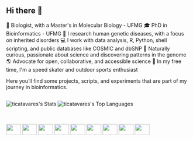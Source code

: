## Hi there 👋

🔬 Biologist, with a Master's in Molecular Biology - UFMG
🎓 PhD in Bioinformatics - UFMG
🧬 I research human genetic diseases, with a focus on inherited disorders
💻 I work with data analysis, R, Python, shell scripting, and public databases like COSMIC and dbSNP
🧠 Naturally curious, passionate about science and discovering patterns in the genome
🌎 Advocate for open, collaborative, and accessible science
👟 In my free time, I'm a speed skater and outdoor sports enthusiast

Here you’ll find some projects, scripts, and experiments that are part of my journey in bioinformatics.
##
![ticatavares's Stats](https://github-readme-stats.vercel.app/api?username=ticatavares&theme=onedark&show_icons=true&hide_border=false&count_private=true)
![ticatavares's Top Languages](https://github-readme-stats.vercel.app/api/top-langs/?username=ticatavares&theme=onedark&show_icons=true&hide_border=false&layout=compact)
##
<div style="display: inline_block"><br>

<img align="center" height="30" width="40" src="https://cdn.jsdelivr.net/gh/devicons/devicon@latest/icons/linux/linux-original.svg" />
<img align="center" height="30" width="40" src="https://cdn.jsdelivr.net/gh/devicons/devicon@latest/icons/python/python-original.svg" />
<img align="center" height="30" width="40" src="https://cdn.jsdelivr.net/gh/devicons/devicon@latest/icons/r/r-original.svg" />
<img align="center" height="30" width="40" src="https://cdn.jsdelivr.net/gh/devicons/devicon@latest/icons/jupyter/jupyter-original-wordmark.svg" />
<img align="center" height="30" width="40" src="https://cdn.jsdelivr.net/gh/devicons/devicon@latest/icons/pandas/pandas-original.svg" />
<img align="center" height="30" width="40" src="https://cdn.jsdelivr.net/gh/devicons/devicon@latest/icons/anaconda/anaconda-original.svg" />
<img align="center" height="30" width="40" src="https://cdn.jsdelivr.net/gh/devicons/devicon@latest/icons/awk/awk-original-wordmark.svg" />  
<img align="center" height="30" width="40" src="https://cdn.jsdelivr.net/gh/devicons/devicon@latest/icons/inkscape/inkscape-original.svg" />
<img align="center" height="30" width="40" src="https://cdn.jsdelivr.net/gh/devicons/devicon@latest/icons/canva/canva-original.svg" />          

          

</div>        
          
